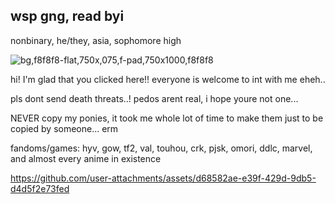 ## wsp gng, read byi
nonbinary, he/they, asia, sophomore high

![bg,f8f8f8-flat,750x,075,f-pad,750x1000,f8f8f8](https://github.com/user-attachments/assets/3342bdc8-92e1-48a3-a7ad-7e3ae92e5f4d)


hi! I'm glad that you clicked here!! everyone is welcome to int with me eheh..

pls dont send death threats..! pedos arent real, i hope youre not one...

NEVER copy my ponies, it took me whole lot of time to make them just to be copied by someone... erm

fandoms/games: hyv, gow, tf2, val, touhou, crk, pjsk, omori, ddlc, marvel, and almost every anime in existence



https://github.com/user-attachments/assets/d68582ae-e39f-429d-9db5-d4d5f2e73fed

